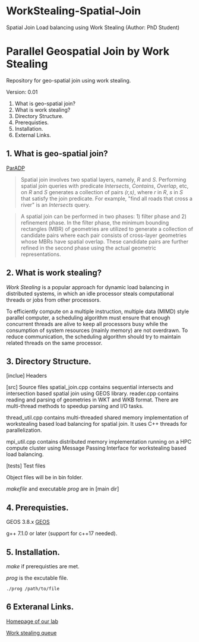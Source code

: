 # WorkStealing-Spatial-Join
Spatial Join Load balancing using Work Stealing (Author: PhD Student)
# Parallel Geospatial Join by Work Stealing

Repository for geo-spatial join using work stealing.

Version: 0.01

 1. What is geo-spatial join?
 2. What is work stealing?
 3. Directory Structure.
 4. Prerequisties.
 5. Installation.
 6. External Links.

## 1. What is geo-spatial join? ##

[ParADP](https://www.cs.mu.edu/~satish/ParADP_for_loadbalancing_in_spatial_join.pdf)

>Spatial join involves two spatial layers, namely, _R_ and _S_. Performing spatial join queries with predicate _Intersects_, _Contains_, _Overlap_, etc, on _R_ and _S_ generates a collection of pairs _(r,s)_, where _r_ in _R_, _s_ in _S_ that satisfy the join predicate. For example, "find all roads that cross a river" is an _Intersects_ query. 

>A spatial join can be performed in two phases: 1) filter phase and 2) refinement phase. In the filter phase, the minimum bounding rectangles (MBR) of geometries are utilized to generate a collection of candidate pairs where each pair consists of cross-layer geometries whose MBRs have spatial overlap. These candidate pairs are further refined in the second phase using the actual geometric representations. 

## 2. What is work stealing? ##

_Work Stealing_ is a popular approach for dynamic load balancing in distributed systems, in which an idle processor steals computational threads or jobs from other processors.

To efficiently compute on a multiple instruction, multiple data (MIMD) style parallel computer, a scheduling algorithm must ensure that enough concurrent threads are alive to keep all processors busy while the consumption of system resources (mainly memory) are not overdrawn. To reduce communication, the scheduling algorithm should try to maintain related threads on the same processor. 

## 3. Directory Structure. ##

[inclue]
Headers

[src]
Source files
spatial_join.cpp contains sequential intersects and intersection based spatial join using GEOS library.
reader.cpp contains reading and parsing of geometries in WKT and WKB format. There are multi-thread methods to speedup parsing and I/O tasks.

thread_util.cpp  contains multi-threaded shared memory implementation of workstealing based load balancing for spatial join. It uses C++ threads for parallelization.

mpi_util.cpp contains distributed memory implementation running on a HPC compute cluster  using Message Passing Interface for workstealing based load balancing.

[tests]
Test files

Object files will be in bin folder. 

_makefile_ and executable _prog_ are in 
[main dir]

## 4. Prerequisties. ##

GEOS 3.8.x 
[GEOS](https://github.com/libgeos/geos/tree/3.8)

g++ 7.1.0 or later (support for c++17 needed).

## 5. Installation. ##

_make_ if prerequisties are met. 

_prog_ is the excutable file.

```
./prog /path/to/file
```

## 6 Exteranal Links. ##

[Homepage of our lab](https://www.cs.mu.edu/~satish/)

[Work stealing queue](https://github.com/taskflow/work-stealing-queue)
